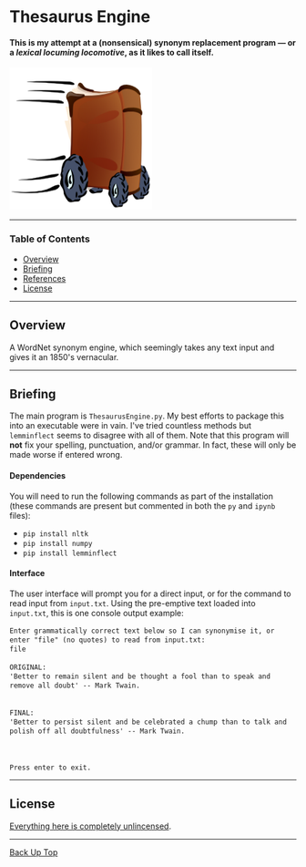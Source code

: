 # Thesaurus Engine

#### This is my attempt at a (nonsensical) synonym replacement program — or a *lexical locuming locomotive*, as it likes to call itself.

<img src="poster.png" width="250" height="250"/>

---

### Table of Contents

- [Overview](#overview)
- [Briefing](#how-to-use)
- [References](#references)
- [License](#license)

---

## Overview

A WordNet synonym engine, which seemingly takes any text input and gives it an 1850's vernacular.

---

## Briefing

The main program is `ThesaurusEngine.py`. My best efforts to package this into an executable were in vain. I've tried countless methods but `lemminflect` seems to disagree with all of them. Note that this program will **not** fix your spelling, punctuation, and/or grammar. In fact, these will only be made worse if entered wrong.

#### Dependencies

You will need to run the following commands as part of the installation (these commands are present but commented in both the `py` and `ipynb` files):

- `pip install nltk`
- `pip install numpy`
- `pip install lemminflect`

#### Interface

The user interface will prompt you for a direct input, or for the command to read input from `input.txt`. Using the pre-emptive text loaded into `input.txt`, this is one console output example:

```shell
Enter grammatically correct text below so I can synonymise it, or enter "file" (no quotes) to read from input.txt:
file

ORIGINAL:
'Better to remain silent and be thought a fool than to speak and remove all doubt' -- Mark Twain.


FINAL:
'Better to persist silent and be celebrated a chump than to talk and polish off all doubtfulness' -- Mark Twain.



Press enter to exit.
```
---

## License

[Everything here is completely unlincensed](LICENSE.md).

---

[Back Up Top](#Thesaurus-Engine)
